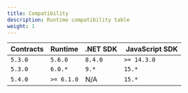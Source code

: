 ```yaml
---
title: Compatibility
description: Runtime compatibility table
weight: 1
---
```



| Contracts | Runtime | .NET SDK | JavaScript SDK
|-----------|---------|----------|---------------|
| `5.3.0` | `5.6.0` | `8.4.0` | `>= 14.3.0`
| `5.3.0` | `6.0.*` | `9.*` | `15.*`
| `5.4.0` | `>= 6.1.0` | N/A | `15.*`
